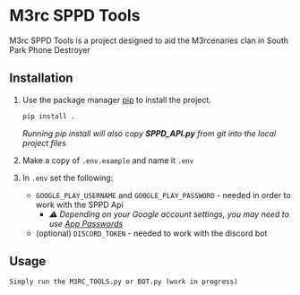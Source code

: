 # M3rc SPPD Tools

M3rc SPPD Tools is a project designed to aid the M3rcenaries clan in South Park Phone Destroyer

## Installation

1) Use the package manager [pip](https://pip.pypa.io/en/stable/) to install the project.

    ```bash
    pip install .
    ```
   
   *Running pip install will also copy **SPPD_API.py** from git into the local project files*


2) Make a copy of `.env.example` and name it `.env`
3) In `.env` set the following:
   - `GOOGLE_PLAY_USERNAME` and `GOOGLE_PLAY_PASSWORD` - needed in order to work with the SPPD Api
     -  *:warning: Depending on your Google account settings, you may need to use [App Passwords](https://support.google.com/accounts/answer/185833)*
   - (optional) `DISCORD_TOKEN` - needed to work with the discord bot


## Usage

```text
Simply run the M3RC_TOOLS.py or BOT.py (work in progress)
```

[//]: # (## Contributing)

[//]: # ()
[//]: # (Pull requests are welcome. For major changes, please open an issue first)

[//]: # (to discuss what you would like to change.)

[//]: # ()
[//]: # (Please make sure to update tests as appropriate.)

[//]: # (## License)

[//]: # ()
[//]: # ([MIT]&#40;https://choosealicense.com/licenses/mit/&#41;)